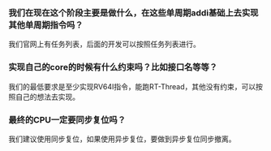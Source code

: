 ### 我们在现在这个阶段主要是做什么，在这些单周期addi基础上去实现其他单周期指令吗？

我们官网上有任务列表，后面的开发可以按照任务列表进行。

### 实现自己的core的时候有什么约束吗？比如接口名等等？

我们的最低要求是至少实现RV64I指令，能跑RT-Thread，其他没有约束，可以按照自己的想法去实现。

### 最终的CPU一定要同步复位吗？

我们建议使用同步复位，如果使用异步复位，要做到异步复位同步撤离。
